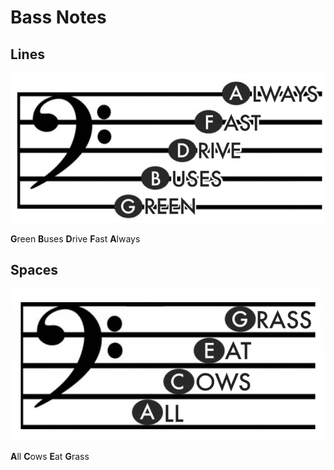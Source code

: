 # Bass Notes

## Lines

![Lines](bass-notes/lines.png)

**G**reen **B**uses **D**rive **F**ast **A**lways

## Spaces

![Spaces](bass-notes/spaces.png)

**A**ll **C**ows **E**at **G**rass